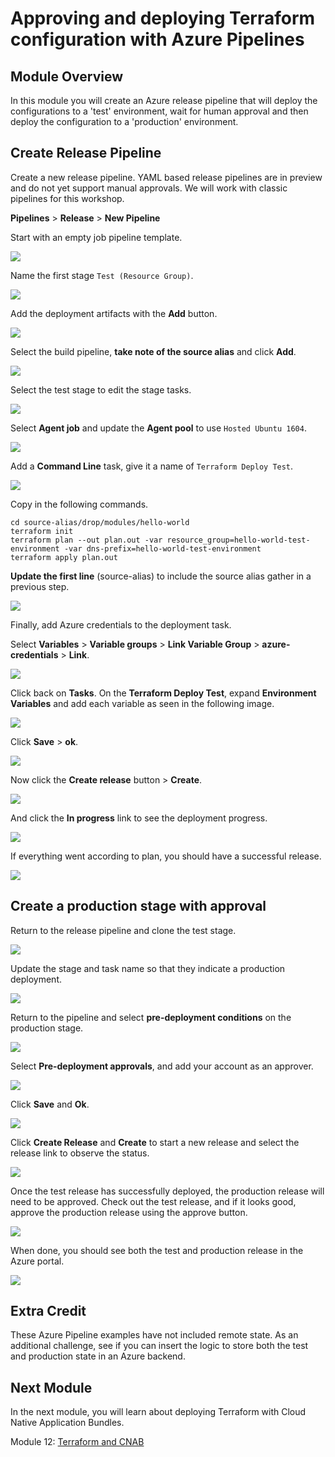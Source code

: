 # Approving and deploying Terraform configuration with Azure Pipelines

## Module Overview

In this module you will create an Azure release pipeline that will deploy the configurations to a 'test' environment, wait for human approval and then deploy the configuration to a 'production' environment.

## Create Release Pipeline

Create a new release pipeline. YAML based release pipelines are in preview and do not yet support manual approvals. We will work with classic pipelines for this workshop.

**Pipelines** > **Release** > **New Pipeline**

Start with an empty job pipeline template.

![](../images/empty-job.jpg)

Name the first stage `Test (Resource Group)`.

![](../images/stage-one.jpg)

Add the deployment artifacts with the **Add** button.

![](../images/add-artifacts.jpg)

Select the build pipeline, **take note of the source alias** and click **Add**.

![](../images/deployment-artifacts.jpg)


Select the test stage to edit the stage tasks.

![](../images/stage-tasks.jpg)

Select **Agent job** and update the **Agent pool** to use `Hosted Ubuntu 1604`.

![](../images/build-agent.jpg)

Add a **Command Line** task, give it a name of `Terraform Deploy Test`.

![](../images/command-line.jpg)

Copy in the following commands.

```
cd source-alias/drop/modules/hello-world
terraform init
terraform plan --out plan.out -var resource_group=hello-world-test-environment -var dns-prefix=hello-world-test-environment
terraform apply plan.out
```

**Update the first line** (source-alias) to include the source alias gather in a previous step.

![](../images/updated-path.jpg)

Finally, add Azure credentials to the deployment task.

Select **Variables** > **Variable groups** > **Link Variable Group** > **azure-credentials** > **Link**.

![](../images/link-variables.jpg)

Click back on **Tasks**. On the **Terraform Deploy Test**, expand **Environment Variables** and add each variable as seen in the following image.

![](../images/task-variables.jpg)

Click **Save** > **ok**.

![](../images/save.jpg)

Now click the **Create release** button > **Create**.

![](../images/new-release.jpg)

And click the **In progress** link to see the deployment progress.

![](../images/release.jpg)

If everything went according to plan, you should have a successful release.

![](../images/release-good.jpg)


## Create a production stage with approval

Return to the release pipeline and clone the test stage.

![](../images/clone.jpg)

Update the stage and task name so that they indicate a production deployment.

![](../images/production.jpg)

Return to the pipeline and select **pre-deployment conditions** on the production stage.

![](../images/conditions.jpg)

Select **Pre-deployment approvals**, and add your account as an approver.

![](../images/approval.jpg)

Click **Save** and **Ok**.

![](../images/save-two.jpg)

Click **Create Release** and **Create** to start a new release and select the release link to observe the status.

![](../images/release-two.jpg)

Once the test release has successfully deployed, the production release will need to be approved. Check out the test release, and if it looks good, approve the production release using the approve button.

![](../images/approve-release.jpg)

When done, you should see both the test and production release in the Azure portal.

![](../images/both-releases.jpg)

## Extra Credit

These Azure Pipeline examples have not included remote state. As an additional challenge, see if you can insert the logic to store both the test and production state in an Azure backend.

## Next Module

In the next module, you will learn about deploying Terraform with Cloud Native Application Bundles.

Module 12: [Terraform and CNAB](../12-terraform-cnab)